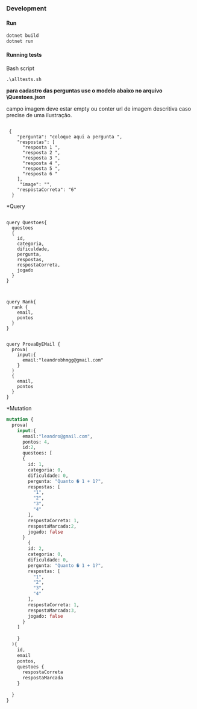 ﻿### Development  


#### Run
```cmd
dotnet build
dotnet run
```

#### Running tests
Bash script
```
.\alltests.sh
```

**para cadastro das perguntas use o modelo abaixo no arquivo \Questoes.json**

campo imagem deve estar  empty ou conter url de imagem descritiva caso precise de uma ilustração.

```

 {
    "pergunta": "coloque aqui a pergunta ",
    "respostas": [
      "resposta 1 ",
      "resposta 2 ",
      "resposta 3 ",
      "resposta 4 ",
      "resposta 5 ",
      "resposta 6 "
    ],
     "image": "",
    "respostaCorreta": "6"
  }

```


*Query

```

query Questoes{
  questoes
  {
    id,
    categoria,
    dificuldade,
    pergunta,
    respostas,
    respostaCorreta,
    jogado
  }
}



query Rank{
  rank {
    email,
    pontos
  }
}


query ProvaByEMail {
  prova(
    input:{
      email:"leandrobhmgg@gmail.com"
    }
  )
  {
    email,
    pontos
  }
}

```

*Mutation

```graphql
mutation {
  prova(
    input:{
      email:"leandro@gmail.com",
      pontos: 4,
      id:2,
      questoes: [
      {
        id: 1,
        categoria: 0,
        dificuldade: 0,
        pergunta: "Quanto � 1 + 1?",
        respostas: [
          "1",
          "2",
          "3",
          "4"
        ],
        respostaCorreta: 1,
        respostaMarcada:2,
        jogado: false
      }
        {
        id: 2,
        categoria: 0,
        dificuldade: 0,
        pergunta: "Quanto � 1 + 1?",
        respostas: [
          "1",
          "2",
          "3",
          "4"
        ],
        respostaCorreta: 1,
        respostaMarcada:3,
        jogado: false
      }
    ]
      
    }
  ){
    id,
    email
    pontos,
    questoes {
      respostaCorreta
      respostaMarcada
    }
    
  }
}
```



